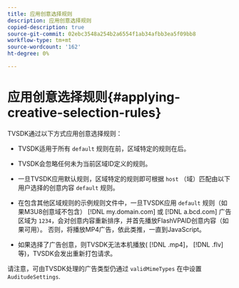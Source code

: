 ```yaml
---
title: 应用创意选择规则
description: 应用创意选择规则
copied-description: true
source-git-commit: 02ebc3548a254b2a6554f1ab34afbb3ea5f09bb8
workflow-type: tm+mt
source-wordcount: '162'
ht-degree: 0%

---
```


# 应用创意选择规则{#applying-creative-selection-rules}

TVSDK通过以下方式应用创意选择规则：

* TVSDK适用于所有 `default` 规则在前，区域特定的规则在后。
* TVSDK会忽略任何未为当前区域ID定义的规则。
* 一旦TVSDK应用默认规则，区域特定的规则即可根据 `host` （域）匹配由以下用户选择的创意内容 `default` 规则。

* 在包含其他区域规则的示例规则文件中，一旦TVSDK应用 `default` 规则（如果M3U8创意域不包含） [!DNL my.domain.com] 或 [!DNL a.bcd.com] 广告区域为 `1234`，会对创意内容重新排序，并首先播放FlashVPAID创意内容（如果可用）。 否则，将播放MP4广告，依此类推，一直到JavaScript。

* 如果选择了广告创意，则TVSDK无法本机播放( [!DNL .mp4]， [!DNL .flv]等)，TVSDK会发出重新打包请求。

请注意，可由TVSDK处理的广告类型仍通过 `validMimeTypes` 在中设置 `AuditudeSettings`.
